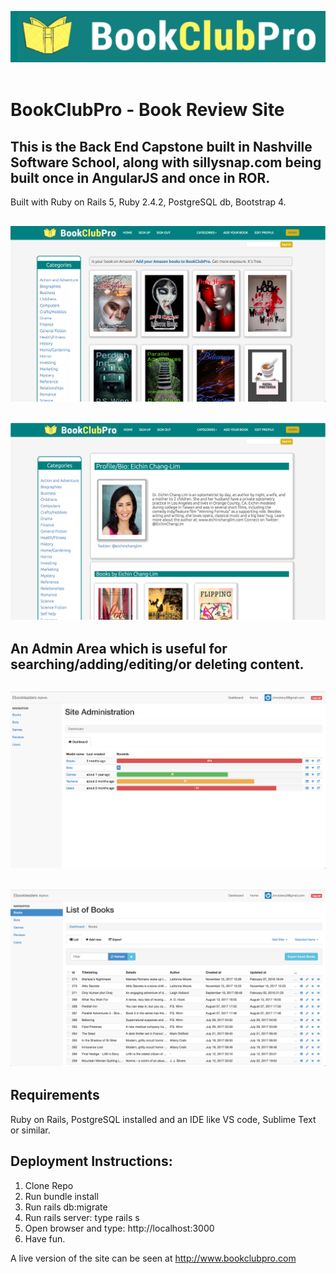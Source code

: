 ![Alt text](bookclubpro_logo2.png?raw=true "Title")
<br /> <br />
# BookClubPro - Book Review Site 
## This is the Back End Capstone built in Nashville Software School, along with sillysnap.com being built once in AngularJS and once in ROR.

Built with Ruby on Rails 5, Ruby 2.4.2, PostgreSQL db, Bootstrap 4.


![Alt text](bookclubpro5.png?raw=true "Title")
----------------------------------------
![Alt text](bookclubpro5b.png?raw=true "Title")
----------------------------------------

## An Admin Area which is useful for searching/adding/editing/or deleting content.

![Alt text](bcpadmin1.png?raw=true "Title")
----------------------------------------
![Alt text](bcpadmin2.png?raw=true "Title")
----------------------------------------


## Requirements

Ruby on Rails, PostgreSQL installed and an IDE like VS code, Sublime Text or similar. 




## Deployment Instructions:
1. Clone Repo
2. Run bundle install
3. Run rails db:migrate
4. Run rails server: type rails s
5. Open browser and type: http://localhost:3000
6. Have fun.

A live version of the site can be seen at http://www.bookclubpro.com